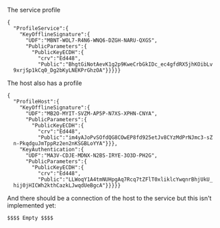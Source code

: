 
The service profile

~~~~
{
  "ProfileService":{
    "KeyOfflineSignature":{
      "UDF":"MBNT-WOL7-R4N6-WNQ6-DZGH-NARU-QXGS",
      "PublicParameters":{
        "PublicKeyECDH":{
          "crv":"Ed448",
          "Public":"BhgtGiNotAevK1g2p9KweCrbGkIDc_ec4gfdRX5jhKOibLv
  9xrjSp1kCq0_Dg2bKyLNEKPrGhzOA"}}}}}
~~~~

The host also has a profile

~~~~
{
  "ProfileHost":{
    "KeyOfflineSignature":{
      "UDF":"MB2O-MYIT-SVZM-AP5P-N7XS-XPHN-CNYA",
      "PublicParameters":{
        "PublicKeyECDH":{
          "crv":"Ed448",
          "Public":"im4yAJoPvSOfdQG8COwEP8fd925etJv8CYzMdPrNJmc3-sZ
  n-PkqdguJmTppRz2en2nKSGBLoYYA"}}},
    "KeyAuthentication":{
      "UDF":"MA3V-CDJE-MDNX-N2BS-IRYE-3O3D-PH2G",
      "PublicParameters":{
        "PublicKeyECDH":{
          "crv":"Ed448",
          "Public":"LLWoqY1A4tmNUHpgAq7Rcq7tZFlT0xliklcYwqnrBhjUkU_
  hij0jHICWh2kthCazkLJwqdUeBgcA"}}}}}
~~~~

And there should be a connection of the host to the service but this isn't implemented yet:

~~~~
$$$$ Empty $$$$
~~~~


